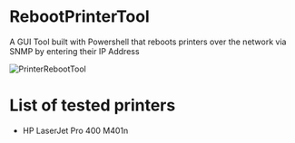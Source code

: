 # RebootPrinterTool

A GUI Tool built with Powershell that reboots printers over the network via SNMP by entering their IP Address

![PrinterRebootTool](https://user-images.githubusercontent.com/2913985/192122448-4e34336b-e21b-43ac-89c5-455d611f9afc.gif)

# List of tested printers
- HP LaserJet Pro 400 M401n
